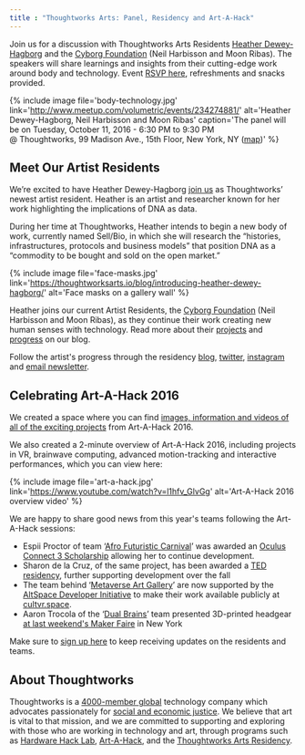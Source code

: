 ```yaml
---
title : "Thoughtworks Arts: Panel, Residency and Art-A-Hack"
---
```


Join us for a discussion with Thoughtworks Arts Residents [Heather Dewey-Hagborg](http://deweyhagborg.com/) and the [Cyborg Foundation](http://www.cyborgfoundation.com/) (Neil Harbisson and Moon Ribas). The speakers will share learnings and insights from their cutting-edge work around body and technology. Event [RSVP here](http://www.meetup.com/volumetric/events/234274881/), refreshments and snacks provided.

{% include image file='body-technology.jpg'
   link='http://www.meetup.com/volumetric/events/234274881/'
   alt='Heather Dewey-Hagborg, Neil Harbisson and Moon Ribas'
   caption='The panel will be on Tuesday, October 11, 2016 - 6:30 PM to 9:30 PM<br>@ Thoughtworks, 99 Madison Ave., 15th Floor, New York, NY ([map](https://maps.google.com/maps?f=q&amp;hl=en&amp;q=99+Madison+Ave.%2C+15th+Floor%2C+New+York%2C+NY%2C+10016%2C+us"))' %}

<!--excerpt-ends-->

## Meet Our Artist Residents

We’re excited to have Heather Dewey-Hagborg [join us](https://thoughtworksarts.io/blog/introducing-heather-dewey-hagborg/) as Thoughtworks’ newest artist resident. Heather is an artist and researcher known for her work highlighting the implications of DNA as data.

During her time at Thoughtworks, Heather intends to begin a new body of work, currently named Sell/Bio, in which she will research the “histories, infrastructures, protocols and business models” that position DNA as a “commodity to be bought and sold on the open market.”

{% include image file='face-masks.jpg'
   link='https://thoughtworksarts.io/blog/introducing-heather-dewey-hagborg/'
   alt='Face masks on a gallery wall' %}

Heather joins our current Artist Residents, the [Cyborg Foundation](http://www.cyborgfoundation.com/) (Neil Harbisson and Moon Ribas), as they continue their work creating new human senses with technology. Read more about their [projects](https://thoughtworksarts.io/blog/team-gets-started-on-research/) and [progress](https://thoughtworksarts.io/blog/cyborg-senses-weaving-materials/) on our blog.

Follow the artist's progress through the residency [blog](https://thoughtworksarts.io/blog/), [twitter](https://twitter.com/tw_arts), [instagram](https://www.instagram.com/thoughtworksarts/) and [email newsletter](http://tinyletter.com/thoughtworksarts).

## Celebrating Art-A-Hack 2016

We created a space where you can find [images, information and videos of all of the exciting projects](https://artahack.io/projects) from Art-A-Hack 2016.

We also created a 2-minute overview of Art-A-Hack 2016, including projects in VR, brainwave computing, advanced motion-tracking and interactive performances, which you can view here:

{% include image file='art-a-hack.jpg'
   link='https://www.youtube.com/watch?v=l1hfv_GlvGg'
   alt='Art-A-Hack 2016 overview video' %}

We are happy to share good news from this year's teams following the Art-A-Hack sessions:

* Espii Proctor of team ‘[Afro Futuristic Carnival](https://artahack.io/projects/afro-futuristic-carnival/)’ was awarded an [Oculus Connect 3 Scholarship](http://www.shiift.world/oc3_scholarship/) allowing her to continue development.
* Sharon de la Cruz, of the same project, has been awarded a [TED residency](http://blog.ted.com/meet-the-fall-2016-class-of-ted-residents/), further supporting development over the fall
* The team behind ‘[Metaverse Art Gallery](https://artahack.io/projects/metaverse-art-gallery/)’ are now supported by the [AltSpace Developer Initiative](https://developer.altvr.com/Initiative/) to make their work available publicly at [cultvr.space](http://cultvr.space/).
* Aaron Trocola of the ‘[Dual Brains](https://artahack.io/projects/dual-brains/)’ team presented 3D-printed headgear [at last weekend's Maker Faire](http://www.evaleestudio.com/whats-new/dual-brains-custom-eeg-headgear-at-world-maker-faire/) in New York

Make sure to [sign up here](http://tinyletter.com/thoughtworksarts) to keep receiving updates on the residents and teams.

## About Thoughtworks

Thoughtworks is a [4000-member global](https://www.thoughtworks.com/about-us) technology company which advocates passionately for [social and economic justice](https://www.thoughtworks.com/social-justice). We believe that art is vital to that mission, and we are committed to supporting and exploring with those who are working in technology and art, through programs such as [Hardware Hack Lab](https://hardwarehacklab.io), [Art-A-Hack](https://artahack.io), and the [Thoughtworks Arts Residency](https://thoughtworksarts.io).